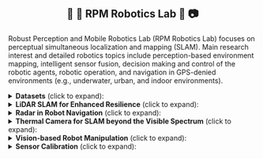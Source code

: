 <h2 align="center"> <p> 🤖 🦾 RPM Robotics Lab 🚗 📷 </p></h2>

Robust Perception and Mobile Robotics Lab (RPM Robotics Lab) focuses on perceptual simultaneous localization and mapping (SLAM). Main research interest and detailed robotics topics include perception-based environment mapping, intelligent sensor fusion, decision making and control of the robotic agents, robotic operation, and navigation in GPS-denied environments (e.g., underwater, urban, and indoor environments).
<details>
  <summary><strong>Datasets</strong> (click to expand):</summary>
  
  - 📂 [Complex Urban Dataset](https://sites.google.com/view/complex-urban-dataset) : Complex Urban Dataset with Multi-level Sensors from Highly Diverse Urban Environments;
  - 📂 [MulRan](https://sites.google.com/view/mulran-pr/home) : Multimodal Range Dataset for Urban Place Recognition;
  - 📂 [STheReO Dataset](https://sites.google.com/view/rpmsthereo/) : Stereo Thermal Dataset for Research in Odometry and Mapping;
  - 📂 [TRansPose](https://sites.google.com/view/transpose-dataset/) : Large-Scale Multispectral Dataset for Transparent Object;
  - 📂 [HeLiPR Dataset](https://sites.google.com/view/heliprdataset) : Heterogeneous LiDAR Dataset for inter-LiDAR Place Recognition;
</details>

<details>
  <summary><strong>LiDAR SLAM for Enhanced Resilience</strong> (click to expand):</summary>
  
  - 📂 [Scan Context (IROS'18)](https://github.com/gisbi-kim/scancontext_tro) : Egocentric Spatial Descriptor for Place Recognition within 3D Point Cloud Map;
  - 📂 [Scan Context++ (T-RO'22)](https://github.com/gisbi-kim/scancontext_tro) : Structural Place Recognition Robust to Rotation and Lateral Variations in Urban Environments;
  - 📂 [MA-LIO (RA-L'23)](https://github.com/minwoo0611/MA-LIO) : Asynchronous Multiple LiDAR-Inertial Odometry using Point-wise Inter-LiDAR Uncertainty Propagation;
</details>

<details>
  <summary><strong>Radar in Robot Navigation</strong> (click to expand):</summary>
  
  - 📂 [PhaRaO (ICRA'20)](https://github.com/hyesu-jang/PhaRaO_gtsam) : Direct Radar Odometry using Phase Correlation;
  - 📂 [RaPlace (IROS'23)](https://github.com/hyesu-jang/RaPlace) : Place Recognition for Imaging Radar using Radon Transform and Mutable Threshold;
</details>

<details>
  <summary><strong>Thermal Camera for SLAM beyond the Visible Spectrum</strong> (click to expand):</summary>
  
  - 📂 [sRGB-TIR (ICRA'23)](https://github.com/RPM-Robotics-Lab/sRGB-TIR) : Edge-guided Multi-domain RGB-to-TIR image Translation for Training Vision Tasks with Challenging Labels;
</details>

<details>
  <summary><strong>Vision-based Robot Manipulation</strong> (click to expand):</summary>
  
  - 📂 [PrimA6D (RA-L'20)](https://github.com/MyungHwanJeon/PrimA6D) : Rotational Primitive Reconstruction for Enhanced and Robust 6D Pose Estimation;
  - 📂 [PrimA6D++ (RA-L'22)](https://github.com/MyungHwanJeon/PrimA6D) : Ambiguity-Aware Multi-Object Pose Optimization for Visually-Assisted Robot Manipulation;
</details>

<details>
  <summary><strong>Sensor Calibration</strong> (click to expand):</summary>
  
  - 📂 [Discocal (CVPR'24)](https://github.com/chaehyeonsong/discocal) : Unbiased Estimator for Distorted Conics in Camera Calibration;
  - 📂 [PeLiCal (ICRA'24)](https://github.com/joomeok/PeLiCal) : Targetless Extrinsic Calibration via Penetrating Lines for RGB-D Cameras with Limited Co-visibility;
</details>
